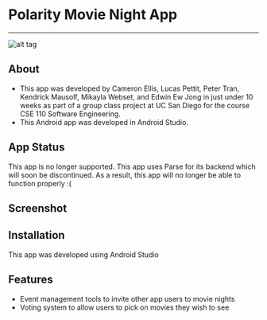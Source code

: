 # Polarity Movie Night App 
-----------------------------------------------------------------------------------------------------------------------
![alt tag](http://i.imgur.com/Q0y1res.png)

## About
- This app was developed by Cameron Ellis, Lucas Pettit, Peter Tran, Kendrick Mausolf, Mikayla Webset, and Edwin Ew Jong 
in just under 10 weeks as part of a group class project at UC San Diego for the course CSE 110 Software Engineering.  
- This Android app was developed in Android Studio.

## App Status
This app is no longer supported. 
This app uses Parse for its backend which will soon be discontinued. 
As a result, this app will no longer be able to function properly :(

## Screenshot

## Installation
This app was developed using Android Studio

## Features
- Event management tools to invite other app users to movie nights
- Voting system to allow users to pick on movies they wish to see




